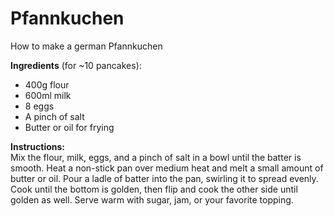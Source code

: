 # Pfannkuchen
How to make a german Pfannkuchen

**Ingredients** (for ~10 pancakes):  
- 400g flour  
- 600ml milk  
- 8 eggs  
- A pinch of salt  
- Butter or oil for frying  

**Instructions:**  
Mix the flour, milk, eggs, and a pinch of salt in a bowl until the batter is smooth. Heat a non-stick pan over medium heat and melt a small amount of butter or oil. Pour a ladle of batter into the pan, swirling it to spread evenly. Cook until the bottom is golden, then flip and cook the other side until golden as well. Serve warm with sugar, jam, or your favorite topping.